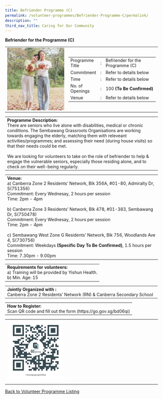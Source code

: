 ```yaml
---
title: Befriender Programme (C)
permalink: /volunteer-programmes/Befriender-Programme-C/permalink/
description: ""
third_nav_title: Caring for Our Community
---
```

**Befriender for the Programme (C)**

<table border="0" width="100%">
	<tr>
		<td width="40%">
			<img src="/images/Canberra%20Befrienders%20for%20the%20Elderly%201.png" 
					 style="width=200px;height=auto;"/>
		</td>
		<td width="60%">
			<table border="0" width="100%">
				<tr>
					<td width="20%">
						Programme Title
					</td>
					<td width="5%">
						:
					</td>
					<td  width="75%">
						Befriender for the Programme (C)
					</td>
				</tr>
				<tr>
					<td width="20%">
						Commitment
					</td>
					<td width="5%">
						:
					</td>
					<td  width="75%">
						   Refer to details below
					</td>
				</tr>
				<tr>
					<td width="20%">
						Time
					</td>
					<td width="5%">
						:
					</td>
					<td  width="75%">
						Refer to details below
					</td>
				</tr>
				<tr>
					<td width="20%">
						No. of Openings
					</td>
					<td width="5%">
						:
					</td>
					<td  width="75%">
						100 <b>(To Be Confirmed)</b>
					</td>
				</tr>
				<tr>
					<td width="20%">
						Venue
					</td>
					<td width="5%">
						:
					</td>
					<td  width="75%">
						   Refer to details below
					</td>
				</tr>
			</table>
		</td>
	</tr>
</table>

<table border="0" width="100%">
	<tr>
		<td>
			<b>Programme Description:</b><br>
			   There are seniors who live alone with disabilities, medical or chronic conditions. The Sembawang Grassroots Organisations are working towards engaging the elderly, matching them with releveant activities/programmes; and assessing their need (during house visits) so that their needs could be met.<br>
			<br>We are looking for volunteers to take on the role of befriender to help & engage the vulnerable seniors, especially those residing alone, and to check on their well-being regularly. 
		</td>
	</tr>
</table>

<table border="0" width="100%">
	<tr>
		<td>
			<b>Venue:</b><br>
			a)    Canberra Zone 2 Residents’ Network, 
Blk 356A, #01-80, Admiralty Dr, S(751356)<br>Commitment: Every Wednesay, 2 hours per session<br>Time: 2pm - 4pm<br>
						<br>b) Canberra Zone 3 Residents’ Network,
Blk 478, #01-383, Sembawang Dr, S(750478) <br>Commitment: Every Wednesay, 2 hours per session<br>Time: 2pm - 4pm<br>
<br>c) Sembawang West Zone G Residents’ Network,
			Blk 756, Woodlands Ave 4, S(730756)<br>Commitment: Weekdays <b>(Specific Day To Be Confirmed)</b>, 1.5 hours per session<br>Time: 7.30pm - 9.00pm<br>
		</td>
	</tr>
</table>
<table border="0" width="100%">
	<tr>
		<td>
			<b>Requirements for volunteers:</b><br>
			a)    Training will be provided by Yishun Health.<br>
b) Min. Age: 15
		</td>
	</tr>
</table>

<table border="0" width="100%">
	<tr>
		<td>
			<b>Jointly Organized with :</b><br>    Canberra Zone 2 Residents’ Network (RN) & Canberra Secondary School
			&nbsp;
		</td>
	</tr>
</table>

<table border="0" width="100%">
	<tr>
		<td>
			<b>How to Register:</b><br>
			Scan QR code and fill out the form (https://go.gov.sg/bd06qi)<br>
		</td>
	</tr>
</table>

<table border="0" width="100%">
	<tr>
		<td width="40%">
			<img src="/images/Canberra%20Befrienders%20for%20the%20Elderly-QR.png" style="width=200px;height=auto;"/>
		</td>
		<td>
			&nbsp;
		</td>
	</tr>
	</table>
	
<a href="/volunteer-programmes/Programmes">
	Back to Volunteer Programme Listing
	</a>